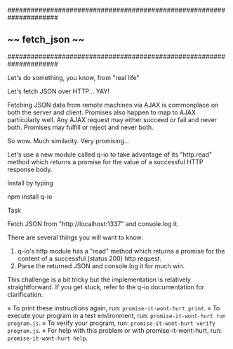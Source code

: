#####################################################################
##                       ~~  fetch_json  ~~                        ##
#####################################################################

Let's do something, you know, from "real life"

Let's fetch JSON over HTTP... YAY!

Fetching JSON data from remote machines via AJAX is commonplace
on both the server and client.  Promises also happen to map to AJAX
particularly well.  Any AJAX request may either succeed or fail
and never both.  Promises may fulfill or reject and never both.

So wow.  Much similarity.  Very promising...

Let's use a new module called q-io to take advantage of its "http.read"
method which returns a promise for the value of a successful HTTP response body.

Install by typing

npm install q-io

Task

Fetch JSON from "http://localhost:1337" and console.log it.

There are several things you will want to know:

1. q-io's http module has a "read" method which returns a promise for the content
   of a successful (status 200) http request.
2. Parse the returned JSON and console.log it for much win.

This challenge is a bit tricky but the implementation is relatively straightforward.
If you get stuck, refer to the q-io documentation for clarification.


 » To print these instructions again, run: `promise-it-wont-hurt print`.
 » To execute your program in a test environment, run:
   `promise-it-wont-hurt run program.js`.
 » To verify your program, run: `promise-it-wont-hurt verify program.js`.
 » For help with this problem or with promise-it-wont-hurt, run:
   `promise-it-wont-hurt help`.